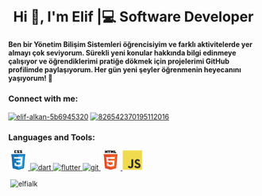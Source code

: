 <h1 align="center">Hi 👋, I'm Elif |💻 Software Developer</h1>

**Ben bir Yönetim Bilişim Sistemleri öğrencisiyim ve farklı aktivitelerde yer almayı çok seviyorum. Sürekli yeni konular hakkında bilgi edinmeye çalışıyor ve öğrendiklerimi pratiğe dökmek için projelerimi GitHub profilimde paylaşıyorum. Her gün yeni şeyler öğrenmenin heyecanını yaşıyorum! 🚀**

<h3 align="left">Connect with me:</h3>
<p align="left">
<a href="https://linkedin.com/in/elif-alkan-5b6945320" target="blank"><img align="center" src="https://raw.githubusercontent.com/rahuldkjain/github-profile-readme-generator/master/src/images/icons/Social/linked-in-alt.svg" alt="elif-alkan-5b6945320" height="30" width="40" /></a>
<a href="https://discord.gg/826542370195112016" target="blank"><img align="center" src="https://raw.githubusercontent.com/rahuldkjain/github-profile-readme-generator/master/src/images/icons/Social/discord.svg" alt="826542370195112016" height="30" width="40" /></a>
</p>

<h3 align="left">Languages and Tools:</h3>
<p align="left"> <a href="https://www.w3schools.com/css/" target="_blank" rel="noreferrer"> <img src="https://raw.githubusercontent.com/devicons/devicon/master/icons/css3/css3-original-wordmark.svg" alt="css3" width="40" height="40"/> </a> <a href="https://dart.dev" target="_blank" rel="noreferrer"> <img src="https://www.vectorlogo.zone/logos/dartlang/dartlang-icon.svg" alt="dart" width="40" height="40"/> </a> <a href="https://flutter.dev" target="_blank" rel="noreferrer"> <img src="https://www.vectorlogo.zone/logos/flutterio/flutterio-icon.svg" alt="flutter" width="40" height="40"/> </a> <a href="https://git-scm.com/" target="_blank" rel="noreferrer"> <img src="https://www.vectorlogo.zone/logos/git-scm/git-scm-icon.svg" alt="git" width="40" height="40"/> </a> <a href="https://www.w3.org/html/" target="_blank" rel="noreferrer"> <img src="https://raw.githubusercontent.com/devicons/devicon/master/icons/html5/html5-original-wordmark.svg" alt="html5" width="40" height="40"/> </a> <a href="https://developer.mozilla.org/en-US/docs/Web/JavaScript" target="_blank" rel="noreferrer"> <img src="https://raw.githubusercontent.com/devicons/devicon/master/icons/javascript/javascript-original.svg" alt="javascript" width="40" height="40"/> </a> </p>

<p>&nbsp;<img align="center" src="https://github-readme-stats.vercel.app/api?username=elfialk&show_icons=true&locale=en" alt="elfialk" /></p>
